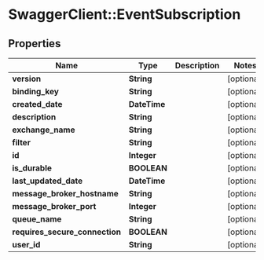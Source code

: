 # SwaggerClient::EventSubscription

## Properties
Name | Type | Description | Notes
------------ | ------------- | ------------- | -------------
**version** | **String** |  | [optional] 
**binding_key** | **String** |  | [optional] 
**created_date** | **DateTime** |  | [optional] 
**description** | **String** |  | [optional] 
**exchange_name** | **String** |  | [optional] 
**filter** | **String** |  | [optional] 
**id** | **Integer** |  | [optional] 
**is_durable** | **BOOLEAN** |  | [optional] 
**last_updated_date** | **DateTime** |  | [optional] 
**message_broker_hostname** | **String** |  | [optional] 
**message_broker_port** | **Integer** |  | [optional] 
**queue_name** | **String** |  | [optional] 
**requires_secure_connection** | **BOOLEAN** |  | [optional] 
**user_id** | **String** |  | [optional] 


